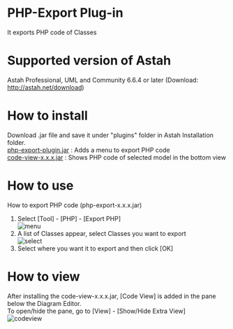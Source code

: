 PHP-Export Plug-in
==========
It exports PHP code of Classes  

Supported version of Astah
==========
Astah Professional, UML and Community 6.6.4 or later (Download: http://astah.net/download)  

How to install
==========
Download .jar file and save it under "plugins" folder in Astah Installation folder.  
[php-export-plugin.jar](https://s3.amazonaws.com/astah_plugins/php-export-plugin-1.0.4.jar "php-export-plugin") : Adds a menu to export PHP code  
[code-view-x.x.x.jar](https://s3.amazonaws.com/astah_plugins/code-view-plugin-1.0.1.jar "code-view-plugin") : Shows PHP code of selected model in the bottom view  

How to use
==========
How to export PHP code (php-export-x.x.x.jar)  

1. Select [Tool] - [PHP] - [Export PHP]  
![menu](https://raw.github.com/tobitobita/php-export/master/img/menu.png)  
2. A list of Classes appear, select Classes you want to export  
![select](https://raw.github.com/tobitobita/php-export/master/img/select.png)  
3. Select where you want it to export and then click [OK]  

  
How to view
==========
After installing the code-view-x.x.x.jar, [Code View] is added in the pane below the Diagram Editor.  
To open/hide the pane, go to [View] - [Show/Hide Extra View]  
![codeview](https://raw.github.com/tobitobita/php-export/master/img/codeview.png)  

